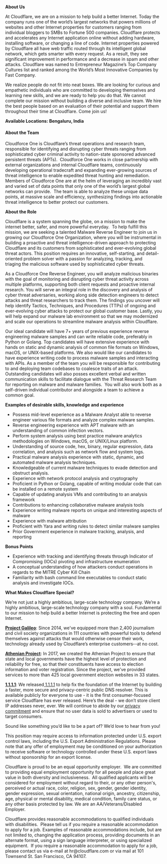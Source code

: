 <div class="content-intro">
	<div><strong>About Us</strong></div>
	<div>
		<p>At Cloudflare, we are on a mission to help build a better Internet. Today the company runs one of the world’s largest networks that powers millions of websites and other Internet properties for customers ranging from individual bloggers to SMBs to Fortune 500 companies. Cloudflare protects and accelerates any Internet application online without adding hardware, installing software, or changing a line of code. Internet properties powered by Cloudflare all have web traffic routed through its intelligent global network, which gets smarter with every request. As a result, they see significant improvement in performance and a decrease in spam and other attacks. Cloudflare was named to Entrepreneur Magazine’s Top Company Cultures list and ranked among the World’s Most Innovative Companies by Fast Company.&nbsp;</p>
		<p><span style="font-weight: 400;">We realize people do not fit into neat boxes. We are looking for curious and empathetic individuals who are committed to developing themselves and learning new skills, and we are ready to help you do that. We cannot complete our mission without building a diverse and inclusive team. We hire the best people based on an evaluation of their potential and support them throughout their time at Cloudflare. Come join us!&nbsp;</span></p>
	</div>
</div>
<p><strong>Available Locations:&nbsp;<span class="il">Bengaluru, India&nbsp;</span></strong></p>
<h4 id="MalwareReverseEngineer-AbouttheTeam"><strong>About the Team</strong></h4>
<p>Cloudforce One is Cloudflare’s threat operations and research team, responsible for identifying and disrupting cyber threats ranging from sophisticated cyber criminal activity to nation-state sponsored advanced persistent threats (APTs).&nbsp; Cloudforce One works in close partnership with external organizations and internal Cloudflare teams, continuously developing operational tradecraft and expanding ever-growing sources of threat intelligence to enable expedited threat hunting and remediation.&nbsp; Members of Cloudforce One are at the helm of leveraging an incredibly vast and varied set of data points that only one of the world’s largest global networks can provide.&nbsp; The team is able to analyze these unique data points, at massive scale and efficiency, synthesizing findings into actionable threat intelligence to better protect our customers.</p>
<p><strong>About the Role</strong></p>
<p>Cloudflare is a system spanning the globe, on a mission to make the internet better, safer, and more powerful everyday.&nbsp; To help fulfill this mission, we are seeking a talented Malware Reverse Engineer to join us in growing our Cloudforce One Organization, where you will be instrumental in building a proactive and threat intelligence-driven approach to protecting Cloudflare and its customers from sophisticated and ever-evolving global threat actors. This position requires an innovative, self-starting, and detail-oriented problem solver with a passion for analyzing, tracking, and triaging&nbsp;the malicious software used by&nbsp;sophisticated cyber threats.</p>
<p>As a Cloudforce One Reverse Engineer, you will analyze malicious binaries with the goal of&nbsp;monitoring and disrupting&nbsp;cyber threat activity&nbsp;across multiple platforms, supporting both client requests and proactive internal research.&nbsp;You will serve an integral role in the&nbsp;discovery and analysis of cyber threat adversaries, working along side detection engineers&nbsp;to detect attacks&nbsp;and threat researchers to track them.&nbsp;The findings you uncover&nbsp;will help identify Tactics, Techniques, and Procedures (TTPs) of ongoing and ever-evolving cyber attacks to protect our global customer base. Lastly, you will help expand our malware lab environment&nbsp;so that we may modernized and scale our operations to streamline malware analysis within Cloudflare.</p>
<p>Our ideal candidate will have 7+ years of previous experience reverse engineering malware samples and can write reliable code, preferably in Python or Golang. Top candidates will have extensive experience with hands on static and dynamic analysis of common file formats on Windows, macOS, or UNIX-based platforms. We also would like our candidates to have experience writing code to process malware samples and interacting with APIs. As a member of the team you will be responsible for contributing to and deploying team codebases to coalesce traits of an attack. Outstanding candidates will also posses excellent verbal and written communication skills to facilitate dialogue with the Threat Research Team for reporting on malware and malware families.&nbsp; You will also work both as a self-driven individual contributor and alongside a team to achieve a common goal.</p>
<p><strong>Examples of desirable skills, knowledge and experience</strong></p>
<ul>
	<li>Possess mid-level experience as a Malware Analyst able&nbsp;to reverse engineer various file formats and analyze complex malware samples.</li>
	<li>Reverse engineering experience with APT malware with an understanding of common infection vectors.</li>
	<li>Perform system analysis using best practice malware analytics methodologies on Windows, macOS, or UNIX/Linux platform.</li>
	<li>Understanding of source code, hex, binary, regular expression, data correlation, and analysis such as network flow and system logs.</li>
	<li>Practical malware analysis experience with static, dynamic, and automated malware analysis techniques.</li>
	<li>Knowledgeable of current malware techniques to evade detection and obstruct analysis.</li>
	<li>Experience with network protocol analysis and cryptography</li>
	<li>Proficient in Python or Golang, capable of writing modular code that can be installed on a remote system</li>
	<li>Capable of updating analysis VMs and contributing to an analysis framework</li>
	<li>Contributions to&nbsp;enhancing collaborative malware analysis tools</li>
	<li>Experience writing malware reports on unique and interesting aspects of malware</li>
	<li>Experience with malware attribution</li>
	<li>Proficient with Yara and writing rules to detect similar malware samples</li>
	<li>Prior Government experience in malware tracking, analysis, and reporting</li>
</ul>
<p><strong>Bonus Points</strong></p>
<ul>
	<li>Experience with tracking and identifying threats through Indicator of Compromising (IOCs) pivoting and infrastructure enumeration&nbsp;</li>
	<li>A conceptual understanding of how attackers conduct operations in regards to the MITRE Cyber Kill Chain</li>
	<li>Familiarity with bash command line executables to conduct static analysis and investigate IOCs.</li>
</ul>
<div class="content-conclusion">
	<p><strong>What Makes Cloudflare Special?</strong></p>
	<p><span style="font-weight: 400;">We’re not just a highly ambitious, large-scale technology company. We’re a highly ambitious, large-scale technology company with a soul. Fundamental to our mission to help build a better Internet is protecting the free and open Internet.</span></p>
	<p><a href="https://blog.cloudflare.com/protecting-free-expression-online/"><strong>Project Galileo</strong></a><span style="font-weight: 400;">: Since 2014, we've equipped more than 2,400 journalism and civil society organizations in 111 countries with powerful tools to defend themselves against attacks that would otherwise censor their work, technology already used by Cloudflare’s enterprise customers--at no cost.</span></p>
	<p><strong><a href="https://www.cloudflare.com/athenian/">Athenian Project</a></strong><span style="font-weight: 400;">: In 2017, we created the Athenian Project to ensure that state and local governments have the highest level of protection and reliability for free, so that their constituents have access to election information and voter registration. Since the project, we've provided services to more than 425 local government election websites in 33 states.</span></p>
	<p><a href="https://1.1.1.1/"><strong>1.1.1.1</strong></a><span style="font-weight: 400;">: We released</span><a href="https://1.1.1.1/"> <span style="font-weight: 400;">1.1.1.1</span></a><span style="font-weight: 400;"> to help fix the foundation of the Internet by building a faster, more secure and privacy-centric public DNS resolver. This is available publicly for everyone to use - it is the first consumer-focused service Cloudflare has ever released. Here’s the deal - we don’t store client IP addresses never, ever. We will continue to abide by our</span><a href="https://developers.cloudflare.com/1.1.1.1/privacy/public-dns-resolver"> privacy commitment</a><span style="font-weight: 400;"> and ensure that no user data is sold to advertisers or used to target consumers.</span></p>
	<p><span style="font-weight: 400;">Sound like something you’d like to be a part of? We’d love to hear from you!</span></p>
	<p><span style="font-weight: 400;">This position may require access to information protected under U.S. export control laws, including the U.S. Export Administration Regulations. Please note that any offer of employment may be conditioned on your authorization to receive software or technology controlled under these U.S. export laws without sponsorship for an export license.</span></p>
	<p><span style="font-weight: 400;">Cloudflare is proud to be an equal opportunity employer. &nbsp;We are committed to providing equal employment opportunity for all people and place great value in both diversity and inclusiveness. &nbsp;All qualified applicants will be considered for employment without regard to their, or any other person's, perceived or actual</span> <span style="font-weight: 400;">race, color, religion, sex, gender, gender identity, gender expression, sexual orientation, national origin, ancestry, citizenship, age, physical or mental disability, medical condition, family care status, or any other basis protected by law. </span><span style="font-weight: 400;">We are an AA/Veterans/Disabled Employer.</span></p>
	<p><span style="font-weight: 400;">Cloudflare provides reasonable accommodations to qualified individuals with disabilities. &nbsp;Please tell us if you require a reasonable accommodation to apply for a job. Examples of reasonable accommodations include, but are not limited to, changing the application process, providing documents in an alternate format, using a sign language interpreter, or using specialized equipment. &nbsp;If you require a reasonable accommodation to apply for a job, please contact us via e-mail at </span><span style="font-weight: 400;">hr@cloudflare.com</span><span style="font-weight: 400;"> or via mail at 101 Townsend St. San Francisco, CA 94107.</span></p>
</div>